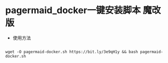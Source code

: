 # pagermaid_docker一键安装脚本 魔改版

* 使用方法

```

wget -O pagermaid-docker.sh https://bit.ly/3e9qH1y && bash pagermaid-docker.sh

```



